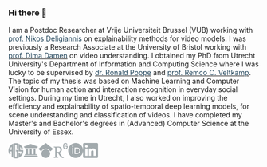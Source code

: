 ### Hi there 👋

I am a Postdoc Researcher at Vrije Universiteit Brussel (VUB) working with <a href="http://www.etrovub.be/people/member/about-bio/ndeligia/" target="_blank"><font color="#1E4258"> prof. Nikos Deligiannis</font></a> on explainability methods for video models. I was previously a Research Associate at the University of Bristol working with <a href="https://dimadamen.github.io/" target="_blank"><font color="#1E4258"> prof. Dima Damen</font></a> on video understanding. I obtained my PhD from Utrecht University's Department of Information and Computing Science where I was lucky to be supervised by <a href="https://rpoppe.wordpress.com/" target="_blank"><font color="#1E4258"> dr. Ronald Poppe</font></a> and <a href="https://www.uu.nl/staff/default.aspx?lng=NL&Profielpagina=RCVeltkamp&t=0" target="_blank"><font color="#1E4258"> prof. Remco C. Veltkamp</font></a>. The topic of my thesis was based on Machine Learning and Computer Vision for human action and interaction recognition in everyday social settings. During my time in Utrecht, I also worked on improving the efficiency and explainability of spatio-temporal deep learning models, for scene understanding and classification of videos. I have completed my Master's and Bachelor's degrees in (Advanced) Computer Science at the University of Essex.

<a href="https://alexandrosstergiou.github.io"  target="_blank" rel="noopener noreferrer">
  <img align="left" alt="Alex Stergiou | webpage" width="30px" src="https://github.com/alexandrosstergiou/alexandrosstergiou.github.io/blob/master/icons/icon_grey.svg" />
</a>
<a href="https://researchportal.vub.be/en/persons/alexandros-stergiou"  target="_blank" rel="noopener noreferrer">
  <img align="left" alt="Alex Stergiou | UU profile" width="30px" src="https://github.com/alexandrosstergiou/alexandrosstergiou.github.io/blob/master/icons/university.svg" />
</a>
<a href="https://scholar.google.co.uk/citations?user=_E_Zs3kAAAAJ&hl=en&oi=sra" target="_blank" rel="noopener noreferrer">
  <img align="left" alt="Alex Stergiou | Google scholar" width="30px" src="https://github.com/alexandrosstergiou/alexandrosstergiou.github.io/blob/master/icons/googlescholar.svg" />
</a>
<a href="https://www.researchgate.net/profile/Alexandros_Stergiou" target="_blank" rel="noopener noreferrer">
  <img align="left" alt="Alex Stergiou | Reseach Gate" width="30px" src="https://github.com/alexandrosstergiou/alexandrosstergiou.github.io/blob/master/icons/researchgate.svg" />
</a>
<a href="https://orcid.org/0000-0003-4706-4231" target="_blank" rel="noopener noreferrer" >
  <img align="left" alt="Alex Stergiou | Orcid" width="30px" src="https://github.com/alexandrosstergiou/alexandrosstergiou.github.io/blob/master/icons/orcid.svg" />
</a>
<a href="https://www.linkedin.com/in/alexandros-stergiou-b06a17128/" target="_blank" rel="noopener noreferrer">
  <img align="left" alt="Alex Stergiou | LinkdeIN" width="30px" src="https://github.com/alexandrosstergiou/alexandrosstergiou.github.io/blob/master/icons/linkedin.svg" />
</a>
